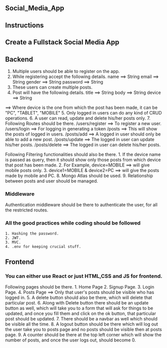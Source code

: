 ## Social_Media_App

## Instructions
## Create a Fullstack Social Media App
## Backend
  1. Multiple users should be able to register on the app.
  2. While registering accept the following details.
    name ==> String
    email ==> String
    gender ==> String
    password ==> String
  3. These users can create multiple posts.
  4. Post will have the following details.
    title ==> String
    body ==> String
    device ==> String

  ==> Where device is the one from which the post has been made, it can be "PC", "TABLET", "MOBILE"
5. Only logged in users can do any kind of CRUD operations.
6. A user can read, update and delete his/her posts only.
7. Following Routes should be there.
  /users/register ==> To register a new user.
  /users/login ==> For logging in generating a token
  /posts ==> This will show the posts of logged in users.
  /posts/add ==> A logged in user should only be able to add a new post.
  /posts/update ==> The logged in user can update his/her posts.
  /posts/delete ==> The logged in user can delete his/her posts.

Following Filtering functionalities should also be there.
    1. If the device name is passed as query, then it should show only those posts from which device that post has been made.
    2. For Example, device=MOBILE ==> will give mobile posts only.
    3. device1=MOBILE & device2=PC ==> will give the posts made by mobile and PC.
  8. Mongo Atlas should be used.
  9. Relationship between posts and user should be managed.
### Middleware
  Authentication middleware should be there to authenticate the user, for all the restricted routes.

### All the good practices while coding should be followed
    1. Hashing the password.
    2. JWT.
    3. MVC.
    4. .env for keeping crucial stuff.
## Frontend
### You can either use React or just HTML,CSS and JS for frontend.
  Following pages should be there.
    1. Home Page
    2. Signup Page.
    3. Login Page.
    4. Posts Page ==> Only that user's posts should be visible who has logged in.
    5. A delete button should also be there, which will delete that particular post.
    6. Along with Delete button there should be an update button as well, which will take you to a form that will ask for things to be updated, and once you fill them and click on the ok button, that particular post should be updated.
    7. There should be a navbar as well which should be visible all the time.
    8. A logout button should be there which will log out the user take you to posts page and no posts should be visible then at posts page.
    9. A counter should be there at the top left corner which will show the number of posts, and once the user logs out, should become 0.

    
